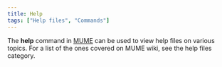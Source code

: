 ```yaml
---
title: Help
tags: ["Help files", "Commands"]
---
```

The **help** command in [MUME](MUME "wikilink") can be used to view help
files on various topics. For a list of the ones covered on MUME wiki,
see the help files category.
 